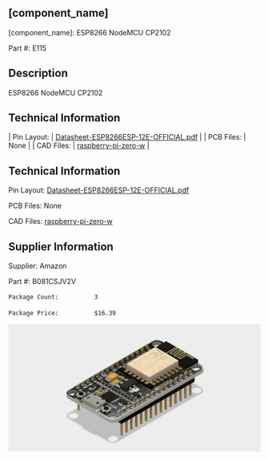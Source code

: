 

## [component_name] 

[component_name]: ESP8266 NodeMCU CP2102

Part #:			E115 

## Description    

ESP8266 NodeMCU CP2102

## Technical Information

| Pin Layout: | [Datasheet-ESP8266ESP-12E-OFFICIAL.pdf](https://www.etechnophiles.com/wp-content/uploads/2021/11/Datasheet-ESP8266ESP-12E-OFFICIAL.pdf) |
| PCB Files: | None |
| CAD Files: | [raspberry-pi-zero-w](https://github.com/lciscon/IPL-Microlab/tree/main/Components/Elec/CAD/E115%20-%20wifi-esp8266) |

## Technical Information

Pin Layout:			[Datasheet-ESP8266ESP-12E-OFFICIAL.pdf](https://www.etechnophiles.com/wp-content/uploads/2021/11/Datasheet-ESP8266ESP-12E-OFFICIAL.pdf)

PCB Files:   		None

CAD Files:           [raspberry-pi-zero-w](https://github.com/lciscon/IPL-Microlab/tree/main/Components/Elec/CAD/E115%20-%20wifi-esp8266)

## Supplier Information

Supplier:             Amazon

Part #:               B081CSJV2V         

	Package Count:			3

	Package Price:			$16.39

![image](CAD/E115%20-%20wifi-esp8266/ESP8266%20v7.png)
